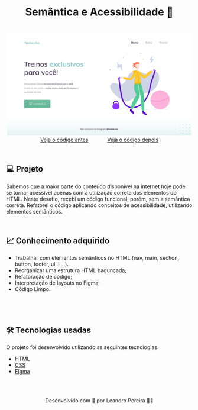 <h1 align="center">Semântica e Acessibilidade 👥</h1>

<br>


<div align="center">
    <img src="./semantica_acessibilidade.png" style="width:500px;"> <br>   
    <a href="https://github.com/oleandropereira/EXPLORER/tree/main/level02/stage02/desafios/desafio03_corrigindo_semantica_e_acessibilidade/antes"> Veja o código antes</a> <span>&nbsp &nbsp &nbsp &nbsp &nbsp &nbsp</span>
    <a href="https://github.com/oleandropereira/EXPLORER/tree/main/level02/stage02/desafios/desafio03_corrigindo_semantica_e_acessibilidade/depois"> Veja o código depois</a>
</div>


<br>
<h1>

<h2> 💻 Projeto </h2>
Sabemos que a maior parte do conteúdo disponível na internet hoje pode se tornar acessível apenas com
a utilização correta dos elementos do HTML. Neste desafio, recebi um código funcional, porém, sem
a semântica correta. Refatorei o código aplicando conceitos de acessibilidade, utilizando elementos semânticos.
<br>
<br>
<h1>

<h2> 📈 Conhecimento adquirido </h2>

* Trabalhar com elementos semânticos no HTML (nav, main, section, button, footer, ul, li...).
* Reorganizar uma estrutura HTML bagunçada;
* Refatoração de código;
* Interpretação de layouts no Figma;
* Código Limpo.

<br>
<br>
<h1>

<h2> 🛠 Tecnologias usadas </h2>

O projeto foi desenvolvido utilizando as seguintes tecnologias:

- [HTML](https://www.w3schools.com/html/)
- [CSS](https://www.w3schools.com/css/default.asp)
- [Figma](https://www.figma.com/design/)

<br>
<br>

<p align="center"> Desenvolvido com 💜 por Leandro Pereira ✌🏽 <p>
